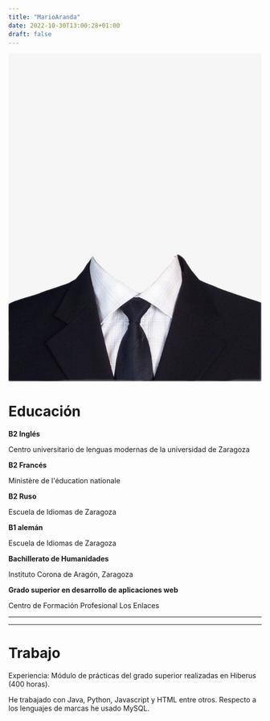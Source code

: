 ```yaml
---
title: "MarioAranda"
date: 2022-10-30T13:00:28+01:00
draft: false
---
```


![Foto](images/foto.jpeg)


# Educación

**B2 Inglés**

Centro universitario de lenguas modernas de la universidad de Zaragoza

**B2 Francés**

Ministère de l'éducation nationale

**B2 Ruso**

Escuela de Idiomas de Zaragoza

**B1 alemán**

Escuela de Idiomas de Zaragoza

**Bachillerato de Humanidades**

Instituto Corona de Aragón, Zaragoza

**Grado superior en desarrollo de aplicaciones web**

Centro de Formación Profesional Los Enlaces

---
---

# Trabajo

Experiencia: Módulo de prácticas del grado superior realizadas en Hiberus (400 horas).

He trabajado con Java, Python, Javascript y HTML entre otros. Respecto a los lenguajes de marcas he usado MySQL. 
